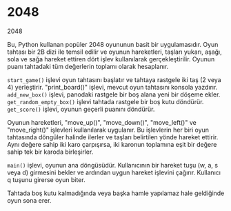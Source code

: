 # 2048
2048

Bu, Python kullanan popüler 2048 oyununun basit bir uygulamasıdır. Oyun tahtası bir 2B dizi ile temsil edilir ve oyunun hareketleri, taşları yukarı, aşağı, sola ve sağa hareket ettiren dört işlev kullanılarak gerçekleştirilir. Oyunun puanı tahtadaki tüm değerlerin toplamı olarak hesaplanır.

`start_game()` işlevi oyun tahtasını başlatır ve tahtaya rastgele iki taş (2 veya 4) yerleştirir. "print_board()" işlevi, mevcut oyun tahtasını konsola yazdırır. `add_new_box()` işlevi, panodaki rastgele bir boş alana yeni bir döşeme ekler. `get_random_empty_box()` işlevi tahtada rastgele bir boş kutu döndürür. `get_score()` işlevi, oyunun geçerli puanını döndürür.

Oyunun hareketleri, "move_up()", "move_down()", "move_left()" ve "move_right()" işlevleri kullanılarak uygulanır. Bu işlevlerin her biri oyun tahtasında döngüler halinde ilerler ve taşları belirtilen yönde hareket ettirir. Aynı değere sahip iki karo çarpışırsa, iki karonun toplamına eşit bir değere sahip tek bir karoda birleşirler.

`main()` işlevi, oyunun ana döngüsüdür. Kullanıcının bir hareket tuşu (w, a, s veya d) girmesini bekler ve ardından uygun hareket işlevini çağırır. Kullanıcı q tuşunu girerse oyun biter.

Tahtada boş kutu kalmadığında veya başka hamle yapılamaz hale geldiğinde oyun sona erer.
